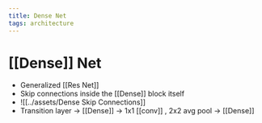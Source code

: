 ```yaml
---
title: Dense Net
tags: architecture
---
```


# [[Dense]] Net
- Generalized [[Res Net]]
- Skip connections inside the [[Dense]] block itself
- ![[../assets/Dense Skip Connections]]
- Transition layer -> [[Dense]] -> 1x1 [[conv]] , 2x2 avg pool -> [[Dense]]



























